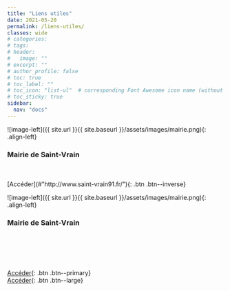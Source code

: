 ```yaml
---
title: "Liens utiles"
date: 2021-05-20
permalink: /liens-utiles/
classes: wide
# categories: 
# tags: 
# header:
#   image: ""
# excerpt: ""
# author_profile: false
# toc: true
# toc_label: ""
# toc_icon: "list-ul"  # corresponding Font Awesome icon name (without fa prefix)
# toc_sticky: true
sidebar:
  nav: "docs"
---
```


<div class="notice--success" markdown="1">
![image-left]({{ site.url }}{{ site.baseurl }}/assets/images/mairie.png){: .align-left} 
<h3 class="no_toc"><i class="fas fa-building-columns"></i> Mairie de Saint-Vrain</h3>
<br>
<br>
[Accéder](#"http://www.saint-vrain91.fr/"){: .btn .btn--inverse}

</div>


<div class="notice" markdown="1">

![image-left]({{ site.url }}{{ site.baseurl }}/assets/images/mairie.png){: .align-left} 
<h3 class="no_toc"><i class="fas fa-lightbulb"></i> Mairie de Saint-Vrain</h3>
<br>
<br>
<br>
<br>

[Accéder](#http://www.saint-vrain91.fr/){: .btn .btn--primary}
<br>
[Accéder](#http://www.saint-vrain91.fr/){: .btn .btn--large}

</div>




